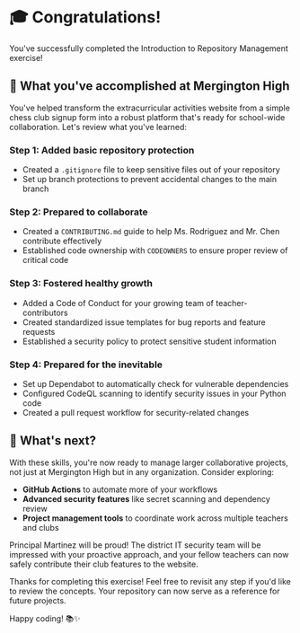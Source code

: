 # 🎓 Congratulations!

You've successfully completed the Introduction to Repository Management exercise!

## 🏫 What you've accomplished at Mergington High

You've helped transform the extracurricular activities website from a simple chess club signup form into a robust platform that's ready for school-wide collaboration. Let's review what you've learned:

### Step 1: Added basic repository protection

- Created a `.gitignore` file to keep sensitive files out of your repository
- Set up branch protections to prevent accidental changes to the main branch

### Step 2: Prepared to collaborate

- Created a `CONTRIBUTING.md` guide to help Ms. Rodriguez and Mr. Chen contribute effectively
- Established code ownership with `CODEOWNERS` to ensure proper review of critical code

### Step 3: Fostered healthy growth

- Added a Code of Conduct for your growing team of teacher-contributors
- Created standardized issue templates for bug reports and feature requests
- Established a security policy to protect sensitive student information

### Step 4: Prepared for the inevitable

- Set up Dependabot to automatically check for vulnerable dependencies
- Configured CodeQL scanning to identify security issues in your Python code
- Created a pull request workflow for security-related changes

## 🚀 What's next?

With these skills, you're now ready to manage larger collaborative projects, not just at Mergington High but in any organization. Consider exploring:

- **GitHub Actions** to automate more of your workflows
- **Advanced security features** like secret scanning and dependency review
- **Project management tools** to coordinate work across multiple teachers and clubs

Principal Martinez will be proud! The district IT security team will be impressed with your proactive approach, and your fellow teachers can now safely contribute their club features to the website.

Thanks for completing this exercise! Feel free to revisit any step if you'd like to review the concepts. Your repository can now serve as a reference for future projects.

Happy coding! 📚✨
